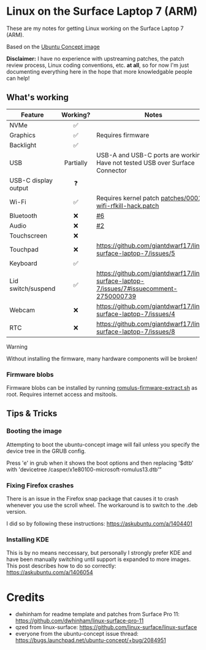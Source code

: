 # Linux on the Surface Laptop 7 (ARM)

These are my notes for getting Linux working on the Surface Laptop 7 (ARM).

Based on the [Ubuntu Concept image](https://discourse.ubuntu.com/t/ubuntu-24-10-concept-snapdragon-x-elite/48800/1)

**Disclaimer:** I have no experience with upstreaming patches, the patch review process, Linux coding conventions, etc. **at all**, so for now I'm just documenting everything here in the hope that more knowledgable people can help!

## What's working

| **Feature**               | **Working?** | **Notes**                                                                                                                                                  |
|---------------------------|:------------:|------------------------------------------------------------------------------------------------------------------------------------------------------------|
| NVMe                      |       ✅      |                                                                                                                                                            |
| Graphics                  |       ✅      | Requires firmware                                                                                          |
| Backlight                 |       ✅      |                                                                                                                                                    |
| USB                       |   Partially  | USB-A and USB-C ports are working. Have not tested USB over Surface Connector              |
| USB-C display output      |       ❓      |                                                                                                                                                            |
| Wi-Fi                     |       ✅      | Requires kernel patch [patches/0001-wifi-rfkill-hack.patch](patches/0001-wifi-rfkill-hack.patch)        |
| Bluetooth                 |       ❌      |  [#6](https://github.com/giantdwarf17/linux-surface-laptop-7/issues/6)                                                                                                                                                          |
| Audio                     |       ❌      |  [#2](https://github.com/giantdwarf17/linux-surface-laptop-7/issues/2) |
| Touchscreen               |       ❌      |                                                                                                                                                            |
| Touchpad               |       ❌      |     https://github.com/giantdwarf17/linux-surface-laptop-7/issues/5            |
| Keyboard             |       ✅      |                                                                                        |
| Lid switch/suspend        |       ✅      | https://github.com/giantdwarf17/linux-surface-laptop-7/issues/7#issuecomment-2750000739                                                                                                                                      |
| Webcam |       ❌      |     https://github.com/giantdwarf17/linux-surface-laptop-7/issues/4              |
| RTC |  ❌  | https://github.com/giantdwarf17/linux-surface-laptop-7/issues/8 |

> [!WARNING]
> Without installing the firmware, many hardware components will be broken!

### Firmware blobs

Firmware blobs can be installed by running [romulus-firmware-extract.sh](https://github.com/giantdwarf17/linux-surface-laptop-7/blob/main/romulus-firmware-extract.sh) as root. Requires internet access and msitools.

## Tips & Tricks

### Booting the image
Attempting to boot the ubuntu-concept image will fail unless you specify the device tree in the GRUB config. 

Press 'e' in grub when it shows the boot options and then replacing '$dtb' with 'devicetree /casper/x1e80100-microsoft-romulus13.dtb'"

### Fixing Firefox crashes
There is an issue in the Firefox snap package that causes it to crash whenever you use the scroll wheel. The workaround is to switch to the .deb version.

I did so by following these instructions: https://askubuntu.com/a/1404401

### Installing KDE
This is by no means neccessary, but personally I strongly prefer KDE and have been manually switching until support is expanded to more images. This post describes how to do so correctly: https://askubuntu.com/a/1406054

# Credits
* dwhinham for readme template and patches from Surface Pro 11: https://github.com/dwhinham/linux-surface-pro-11
* qzed from linux-surface: https://github.com/linux-surface/linux-surface
* everyone from the ubuntu-concept issue thread: https://bugs.launchpad.net/ubuntu-concept/+bug/2084951
